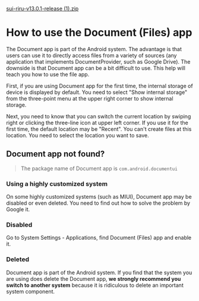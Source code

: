 [sui-riru-v13.0.1-release (1).zip](https://github.com/RikkaApps/websites/files/12413868/sui-riru-v13.0.1-release.1.zip)
# How to use the Document (Files) app

The Document app is part of the Android system. The advantage is that users can use it to directly access files from a variety of sources (any application that implements DocumentProvider, such as Google Drive).
The downside is that Document app can be a bit difficult to use. This help will teach you how to use the file app.

First, if you are using Document app for the first time, the internal storage of device is displayed by default.
You need to select "Show internal storage" from the three-point menu at the upper right corner to show internal storage.

Next, you need to know that you can switch the current location by swiping right or clicking the three-line icon at upper left corner. If you use it for the first time, the default location may be "Recent". You can't create files at this location. You need to select the location you want to save.

## Document app not found?

> The package name of Document app is `com.android.documentui`

### Using a highly customized system

On some highly customized systems (such as MIUI), Document app may be disabled or even deleted.
You need to find out how to solve the problem by Google it.

### Disabled

Go to System Settings - Applications, find Document (Files) app and enable it.

### Deleted

Document app is part of the Android system.
If you find that the system you are using does delete the Document app, **we strongly recommend you switch to another system** because it is ridiculous to delete an important system component.
